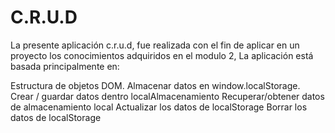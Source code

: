 # C.R.U.D
La presente aplicación c.r.u.d, fue realizada con el fin de aplicar en un proyecto los conocimientos adquiridos en el modulo 2, 
La aplicación está basada principalmente en:

Estructura de objetos DOM.
Almacenar datos en window.localStorage.
Crear / guardar datos dentro localAlmacenamiento
Recuperar/obtener datos de almacenamiento local
Actualizar los datos de localStorage
Borrar los datos de localStorage
